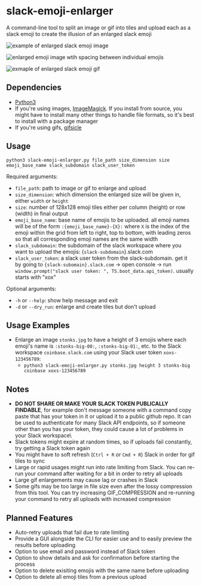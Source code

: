 # slack-emoji-enlarger

A command-line tool to split an image or gif into tiles and upload each as a slack emoji to create the illusion of an enlarged slack emoji

![example of enlarged slack emoji image](https://user-images.githubusercontent.com/18149939/91142815-77996c80-e67f-11ea-87ec-08996111848a.png)

![enlarged emoji image wtih spacing between individual emojis](https://user-images.githubusercontent.com/18149939/91142862-8f70f080-e67f-11ea-9fcd-7a24ee56aa3d.png)

![exmaple of enlarged slack emoji gif](https://user-images.githubusercontent.com/18149939/91186739-640cf680-e6bd-11ea-8b67-1414417bdc85.gif)

## Dependencies

- [Python3](https://www.python.org/downloads/)
- If you're using images, [ImageMagick](https://imagemagick.org/script/download.php). If you install from source, you might have to install many other things to handle file formats, so it's best to install with a package manager
- If you're using gifs, [gifsicle](https://www.lcdf.org/gifsicle/)

## Usage
`python3 slack-emoji-enlarger.py file_path size_dimension size emoji_base_name slack_subdomain slack_user_token`

Required arguments:
- `file_path`: path to image or gif to enlarge and upload
- `size_dimension`: which dimension the enlarged size will be given in, either `width` or `height`
- `size`: number of 128x128 emoji tiles either per column (height) or row (width) in final output
- `emoji_base_name`: base name of emojis to be uploaded. all emoji names will be of the form `:{emoji_base_name}-{X}:` where `X` is the index of the emoji within the grid from left to right, top to bottom, with leading zeros so that all corresponding emoji names are the same width
- `slack_subdomain`: the subdomain of the slack workspace where you want to upload the emojis: {`slack-subdomain`}.slack.com
- `slack_user_token`:  a slack user token from the slack-subdomain. get it by going to `{slack-subomain}.slack.com` -> open console -> run `window.prompt("slack user token: ", TS.boot_data.api_token)`. usually starts with "xox"

Optional arguments:
- `-h` or `--help`: show help message and exit
- `-d` or `--dry_run`: enlarge and create tiles but don't upload

## Usage Examples

- Enlarge an image `stonks.jpg` to have a height of 3 emojis where each emoji's name is `:stonks-big-00:`, `:stonks-big-01:`, etc. to the Slack workspace `coinbase.slack.com` using your Slack user token `xoxs-123456789`:
  - `python3 slack-emoji-enlarger.py stonks.jpg height 3 stonks-big coinbase xoxs-123456789`

## Notes
- **DO NOT SHARE OR MAKE YOUR SLACK TOKEN PUBLICALLY FINDABLE**, for example don't message someone with a command copy paste that has your token in it or upload it to a public github repo. It can be used to authenticate for many Slack API endpoints, so if someone other than you has your token, they could cause a lot of problems in your Slack workspace\
- Slack tokens might expire at random times, so if uploads fail constantly, try getting a Slack token again
- You might have to soft refresh (`Ctrl + R` or `Cmd + R`) Slack in order for gif tiles to sync
- Large or rapid usages might run into rate limiting from Slack. You can re-run your command after waiting for a bit in order to retry all uploads
- Large gif enlargements may cause lag or crashes in Slack
- Some gifs may be too large in file size even after the lossy compression from this tool. You can try increasing GIF_COMPRESSION and re-running your command to retry all uploads with increased compression

## Planned Features
- Auto-retry uploads that fail due to rate limiting
- Provide a GUI alongside the CLI for easier use and to easily preview the results before uploading
- Option to use email and password instead of Slack token
- Option to show details and ask for confirmation before starting the process
- Option to delete exisiting emojis with the same name before uploading
- Option to delete all emoji tiles from a previous upload
